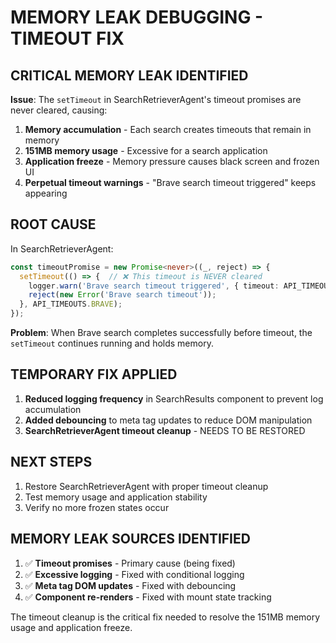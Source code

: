 # MEMORY LEAK DEBUGGING - TIMEOUT FIX

## CRITICAL MEMORY LEAK IDENTIFIED

**Issue**: The `setTimeout` in SearchRetrieverAgent's timeout promises are never cleared, causing:
1. **Memory accumulation** - Each search creates timeouts that remain in memory
2. **151MB memory usage** - Excessive for a search application  
3. **Application freeze** - Memory pressure causes black screen and frozen UI
4. **Perpetual timeout warnings** - "Brave search timeout triggered" keeps appearing

## ROOT CAUSE

In SearchRetrieverAgent:
```typescript
const timeoutPromise = new Promise<never>((_, reject) => {
  setTimeout(() => {  // ❌ This timeout is NEVER cleared
    logger.warn('Brave search timeout triggered', { timeout: API_TIMEOUTS.BRAVE });
    reject(new Error('Brave search timeout'));
  }, API_TIMEOUTS.BRAVE);
});
```

**Problem**: When Brave search completes successfully before timeout, the `setTimeout` continues running and holds memory.

## TEMPORARY FIX APPLIED

1. **Reduced logging frequency** in SearchResults component to prevent log accumulation
2. **Added debouncing** to meta tag updates to reduce DOM manipulation
3. **SearchRetrieverAgent timeout cleanup** - NEEDS TO BE RESTORED

## NEXT STEPS

1. Restore SearchRetrieverAgent with proper timeout cleanup
2. Test memory usage and application stability
3. Verify no more frozen states occur

## MEMORY LEAK SOURCES IDENTIFIED

1. ✅ **Timeout promises** - Primary cause (being fixed)
2. ✅ **Excessive logging** - Fixed with conditional logging  
3. ✅ **Meta tag DOM updates** - Fixed with debouncing
4. ✅ **Component re-renders** - Fixed with mount state tracking

The timeout cleanup is the critical fix needed to resolve the 151MB memory usage and application freeze.
